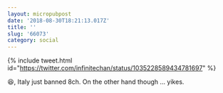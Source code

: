 ```yaml
---
layout: micropubpost
date: '2018-08-30T18:21:13.017Z'
title: ''
slug: '66073'
category: social
---
```

{% include tweet.html id="https://twitter.com/infinitechan/status/1035228589434781697" %}


😆, Italy just banned 8ch. On the other hand though … yikes.
